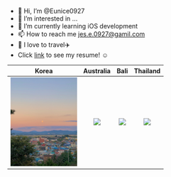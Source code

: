 - 👋 Hi, I’m @Eunice0927
- 👀 I’m interested in ...
- 🌱 I’m currently learning iOS development
- 📫 How to reach me jes.e.0927@gamil.com
- 💞️ I love to travel✈️
- Click [link](https://github.com/Eunice0927/Eunice0927/blob/main/README.md) to see my resume! ☺️

|Korea|Australia|Bali|Thailand|
|:-:|:-:|:-:|:-:|
|<img height="200" src="https://github.com/Eunice0927/Eunice0927/blob/869ef6ece95f2edf88de8293a12c5fb88da8ede1/photo/sky.jpeg"/>|<img height="200" src="https://github.com/Eunice0927/Eunice0927/blob/869ef6ece95f2edf88de8293a12c5fb88da8ede1/photo/quokka.jpg">|<img height="200" src="https://github.com/Eunice0927/Eunice0927/blob/869ef6ece95f2edf88de8293a12c5fb88da8ede1/photo/bali.jpg">|<img height="200" src="https://github.com/Eunice0927/Eunice0927/blob/869ef6ece95f2edf88de8293a12c5fb88da8ede1/photo/thailand.jpg">|

<!---
- [x] Make an account in Github and [study MarkDown syntax](/syntax.md)
- [x] [Answer below questions.](/Questions.md)
- 💞️ I’m looking to collaborate on ...

Eunice0927/Eunice0927 is a ✨ special ✨ repository because its `README.md` (this file) appears on your GitHub profile.
You can click the Preview link to take a look at your changes.
--->
